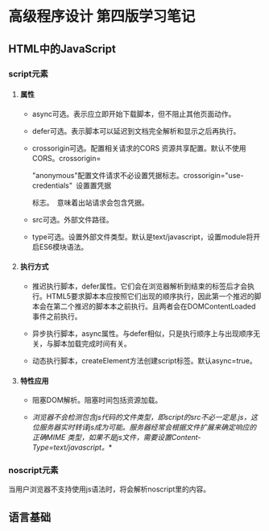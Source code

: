 # 高级程序设计 第四版学习笔记

## HTML中的JavaScript

### script元素

1. #### 属性

    - async可选。表示应立即开始下载脚本，但不阻止其他页面动作。

    - defer可选。表示脚本可以延迟到文档完全解析和显示之后再执行。

    - crossorigin可选。配置相关请求的CORS 资源共享配置。默认不使用CORS。crossorigin=

        "anonymous"配置文件请求不必设置凭据标志。crossorigin="use-credentials" 设置置凭据

        标志。 意味着出站请求会包含凭据。

    - src可选。外部文件路径。

    - type可选。设置外部文件类型。默认是text/javascript，设置module将开启ES6模块语法。

    

2. #### 执行方式

    - 推迟执行脚本，defer属性。它们会在浏览器解析到结束的</html>标签后才会执行。HTML5要求脚本本应按照它们出现的顺序执行，因此第一个推迟的脚本会在第二个推迟的脚本本之前执行。且两者会在DOMContentLoaded 事件之前执行。

    - 异步执行脚本，async属性。与defer相似，只是执行顺序上与出现顺序无关，与脚本加载完成时间有关。

    - 动态执行脚本，createElement方法创建script标签。默认async=true。

        

3. #### 特性应用

    - 阻塞DOM解析。阻塞时间包括资源加载。
    
    - **浏览器不会检测包含js代码的文件类型，即script的src不必一定是*.js，这位服务器实时转译js成为可能。服务器经常会根据文件扩展来确定响应的正确MIME 类型，如果不是js文件，需要设置Content-Type=text/javascript。**
    
        

### noscript元素

当用户浏览器不支持使用js语法时，将会解析noscript里的内容。



## 语言基础

